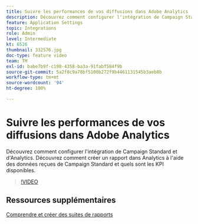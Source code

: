 ```yaml
---
title: Suivre les performances de vos diffusions dans Adobe Analytics
description: Découvrez comment configurer l'intégration de Campaign Standard et d'Analytics. Découvrez comment créer un rapport dans Analytics à l'aide des données reçues de Campaign Standard et quels sont les KPI disponibles.
feature: Application Settings
topic: Integrations
role: Admin
level: Intermediate
kt: 6526
thumbnail: 332576.jpg
doc-type: feature video
team: TM
exl-id: babe7b9f-c198-4358-ba3a-91fabf584f9b
source-git-commit: 5a2f8c9a78bf5100b272f9b4461131545b3aeb8b
workflow-type: tm+mt
source-wordcount: '94'
ht-degree: 100%

---
```


# Suivre les performances de vos diffusions dans Adobe Analytics

Découvrez comment configurer l&#39;intégration de Campaign Standard et d&#39;Analytics. Découvrez comment créer un rapport dans Analytics à l&#39;aide des données reçues de Campaign Standard et quels sont les KPI disponibles.

>[!VIDEO](https://video.tv.adobe.com/v/332576/?quality=12)

## Ressources supplémentaires

[Comprendre et créer des suites de rapports](https://experienceleague.adobe.com/docs/analytics-learn/tutorials/intro-to-analytics/analytics-basics/understanding-and-creating-report-suites.html?lang=fr#intro-to-analytics)
